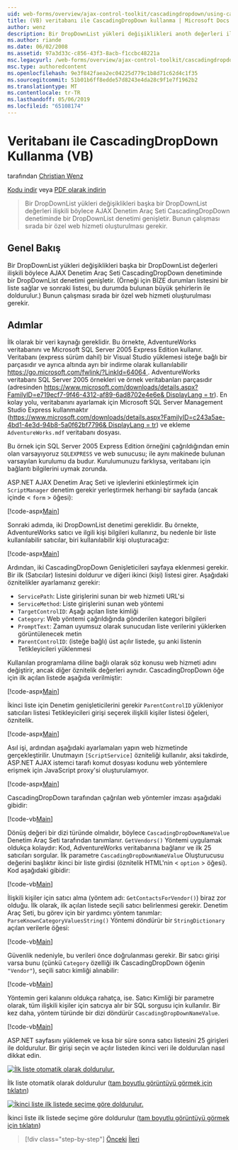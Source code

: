 ```yaml
---
uid: web-forms/overview/ajax-control-toolkit/cascadingdropdown/using-cascadingdropdown-with-a-database-vb
title: (VB) veritabanı ile CascadingDropDown kullanma | Microsoft Docs
author: wenz
description: Bir DropDownList yükleri değişiklikleri anoth değerleri ilişkili böylece AJAX Denetim Araç Seti CascadingDropDown denetiminde bir DropDownList denetimi genişletir...
ms.author: riande
ms.date: 06/02/2008
ms.assetid: 97a3d33c-c856-43f3-8acb-f1ccbc48221a
msc.legacyurl: /web-forms/overview/ajax-control-toolkit/cascadingdropdown/using-cascadingdropdown-with-a-database-vb
msc.type: authoredcontent
ms.openlocfilehash: 9e3f842faea2ec04225d779c1b8d71c62d4c1f35
ms.sourcegitcommit: 51b01b6ff8edde57d8243e4da28c9f1e7f1962b2
ms.translationtype: MT
ms.contentlocale: tr-TR
ms.lasthandoff: 05/06/2019
ms.locfileid: "65108174"
---
```

# <a name="using-cascadingdropdown-with-a-database-vb"></a>Veritabanı ile CascadingDropDown Kullanma (VB)

tarafından [Christian Wenz](https://github.com/wenz)

[Kodu indir](http://download.microsoft.com/download/9/0/7/907760b1-2c60-4f81-aeb6-ca416a573b0d/cascadingdropdown1.vb.zip) veya [PDF olarak indirin](http://download.microsoft.com/download/2/d/c/2dc10e34-6983-41d4-9c08-f78f5387d32b/cascadingdropdown1VB.pdf)

> Bir DropDownList yükleri değişiklikleri başka bir DropDownList değerleri ilişkili böylece AJAX Denetim Araç Seti CascadingDropDown denetiminde bir DropDownList denetimi genişletir. Bunun çalışması sırada bir özel web hizmeti oluşturulması gerekir.

## <a name="overview"></a>Genel Bakış

Bir DropDownList yükleri değişiklikleri başka bir DropDownList değerleri ilişkili böylece AJAX Denetim Araç Seti CascadingDropDown denetiminde bir DropDownList denetimi genişletir. (Örneği için BİZE durumları listesini bir liste sağlar ve sonraki listesi, bu durumda bulunan büyük şehirlerin ile doldurulur.) Bunun çalışması sırada bir özel web hizmeti oluşturulması gerekir.

## <a name="steps"></a>Adımlar

İlk olarak bir veri kaynağı gereklidir. Bu örnekte, AdventureWorks veritabanını ve Microsoft SQL Server 2005 Express Edition kullanır. Veritabanı (express sürüm dahil) bir Visual Studio yüklemesi isteğe bağlı bir parçasıdır ve ayrıca altında ayrı bir indirme olarak kullanılabilir [ https://go.microsoft.com/fwlink/?LinkId=64064 ](https://go.microsoft.com/fwlink/?LinkId=64064). AdventureWorks veritabanı SQL Server 2005 örnekleri ve örnek veritabanları parçasıdır (adresinden [ https://www.microsoft.com/downloads/details.aspx?FamilyID=e719ecf7-9f46-4312-af89-6ad8702e4e6e&amp; DisplayLang = tr](https://www.microsoft.com/downloads/details.aspx?FamilyID=e719ecf7-9f46-4312-af89-6ad8702e4e6e&amp;DisplayLang=en)). En kolay yolu, veritabanını ayarlamak için Microsoft SQL Server Management Studio Express kullanmaktır ([https://www.microsoft.com/downloads/details.aspx?FamilyID=c243a5ae-4bd1-4e3d-94b8-5a0f62bf7796&amp; DisplayLang = tr](https://www.microsoft.com/downloads/details.aspx?FamilyID=c243a5ae-4bd1-4e3d-94b8-5a0f62bf7796&amp;DisplayLang=en)) ve ekleme `AdventureWorks.mdf` veritabanı dosyası.

Bu örnek için SQL Server 2005 Express Edition örneğini çağrıldığından emin olan varsayıyoruz `SQLEXPRESS` ve web sunucusu; ile aynı makinede bulunan varsayılan kurulumu da budur. Kurulumunuzu farklıysa, veritabanı için bağlantı bilgilerini uymak zorunda.

ASP.NET AJAX Denetim Araç Seti ve işlevlerini etkinleştirmek için `ScriptManager` denetim gerekir yerleştirmek herhangi bir sayfada (ancak içinde &lt; `form` &gt; öğesi):

[!code-aspx[Main](using-cascadingdropdown-with-a-database-vb/samples/sample1.aspx)]

Sonraki adımda, iki DropDownList denetimi gereklidir. Bu örnekte, AdventureWorks satıcı ve ilgili kişi bilgileri kullanırız, bu nedenle bir liste kullanılabilir satıcılar, biri kullanılabilir kişi oluşturacağız:

[!code-aspx[Main](using-cascadingdropdown-with-a-database-vb/samples/sample2.aspx)]

Ardından, iki CascadingDropDown Genişleticileri sayfaya eklenmesi gerekir. Bir ilk (Satıcılar) listesini doldurur ve diğeri ikinci (kişi) listesi girer. Aşağıdaki öznitelikler ayarlamanız gerekir:

- `ServicePath`: Liste girişlerini sunan bir web hizmeti URL'si
- `ServiceMethod`: Liste girişlerini sunan web yöntemi
- `TargetControlID`: Aşağı açılan liste kimliği
- `Category`: Web yöntemi çağrıldığında gönderilen kategori bilgileri
- `PromptText`: Zaman uyumsuz olarak sunucudan liste verilerini yüklerken görüntülenecek metin
- `ParentControlID`: (isteğe bağlı) üst açılır listede, şu anki listenin Tetikleyicileri yüklenmesi

Kullanılan programlama diline bağlı olarak söz konusu web hizmeti adını değiştirir, ancak diğer öznitelik değerleri aynıdır. CascadingDropDown öğe için ilk açılan listede aşağıda verilmiştir:

[!code-aspx[Main](using-cascadingdropdown-with-a-database-vb/samples/sample3.aspx)]

İkinci liste için Denetim genişleticilerini gerekir `ParentControlID` yükleniyor satıcıları listesi Tetikleyicileri girişi seçerek ilişkili kişiler listesi öğeleri, öznitelik.

[!code-aspx[Main](using-cascadingdropdown-with-a-database-vb/samples/sample4.aspx)]

Asıl işi, ardından aşağıdaki ayarlamaları yapın web hizmetinde gerçekleştirilir. Unutmayın `[ScriptService]` özniteliği kullanılır, aksi takdirde, ASP.NET AJAX istemci tarafı komut dosyası kodunu web yöntemlere erişmek için JavaScript proxy'si oluşturulamıyor.

[!code-aspx[Main](using-cascadingdropdown-with-a-database-vb/samples/sample5.aspx)]

CascadingDropDown tarafından çağrılan web yöntemler imzası aşağıdaki gibidir:

[!code-vb[Main](using-cascadingdropdown-with-a-database-vb/samples/sample6.vb)]

Dönüş değeri bir dizi türünde olmalıdır, böylece `CascadingDropDownNameValue` Denetim Araç Seti tarafından tanımlanır. `GetVendors()` Yöntemi uygulamak oldukça kolaydır: Kod, AdventureWorks veritabanına bağlanır ve ilk 25 satıcıları sorgular. İlk parametre `CascadingDropDownNameValue` Oluşturucusu değerini başlıktır ikinci bir liste girdisi (öznitelik HTML'nin &lt; `option` &gt; öğesi). Kod aşağıdaki gibidir:

[!code-vb[Main](using-cascadingdropdown-with-a-database-vb/samples/sample7.vb)]

İlişkili kişiler için satıcı alma (yöntem adı: `GetContactsForVendor()`) biraz zor olduğu. İlk olarak, ilk açılan listede seçili satıcı belirlenmesi gerekir. Denetim Araç Seti, bu görev için bir yardımcı yöntem tanımlar: `ParseKnownCategoryValuesString()` Yöntemi döndürür bir `StringDictionary` açılan verilerle öğesi:

[!code-vb[Main](using-cascadingdropdown-with-a-database-vb/samples/sample8.vb)]

Güvenlik nedeniyle, bu verileri önce doğrulanması gerekir. Bir satıcı girişi varsa bunu (çünkü `Category` özelliği ilk CascadingDropDown öğenin `"Vendor"`), seçili satıcı kimliği alınabilir:

[!code-vb[Main](using-cascadingdropdown-with-a-database-vb/samples/sample9.vb)]

Yöntemin geri kalanını oldukça rahatça, ise. Satıcı Kimliği bir parametre olarak, tüm ilişkili kişiler için satıcıya alır bir SQL sorgusu için kullanılır. Bir kez daha, yöntem türünde bir dizi döndürür `CascadingDropDownNameValue`.

[!code-vb[Main](using-cascadingdropdown-with-a-database-vb/samples/sample10.vb)]

ASP.NET sayfasını yüklemek ve kısa bir süre sonra satıcı listesini 25 girişleri ile doldurulur. Bir girişi seçin ve açılır listeden ikinci veri ile doldurulan nasıl dikkat edin.

[![İlk liste otomatik olarak doldurulur.](using-cascadingdropdown-with-a-database-vb/_static/image2.png)](using-cascadingdropdown-with-a-database-vb/_static/image1.png)

İlk liste otomatik olarak doldurulur ([tam boyutlu görüntüyü görmek için tıklatın](using-cascadingdropdown-with-a-database-vb/_static/image3.png))

[![İkinci liste ilk listede seçime göre doldurulur.](using-cascadingdropdown-with-a-database-vb/_static/image5.png)](using-cascadingdropdown-with-a-database-vb/_static/image4.png)

İkinci liste ilk listede seçime göre doldurulur ([tam boyutlu görüntüyü görmek için tıklatın](using-cascadingdropdown-with-a-database-vb/_static/image6.png))

> [!div class="step-by-step"]
> [Önceki](filling-a-list-using-cascadingdropdown-vb.md)
> [İleri](presetting-list-entries-with-cascadingdropdown-vb.md)
